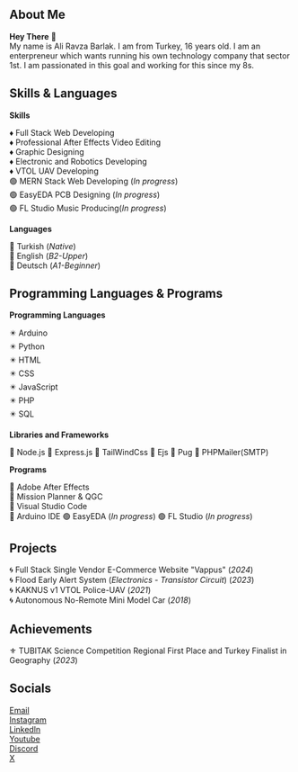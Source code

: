 ## About Me

**Hey There** 👋  
My name is Ali Ravza Barlak. I am from Turkey, 16 years old. I am an enterpreneur which wants running his own technology company that sector 1st. I am passionated in this goal and working for this since my 8s.

 ## Skills & Languages

 **Skills**  
 
 ♦ Full Stack Web Developing  
 ♦ Professional After Effects Video Editing  
 ♦ Graphic Designing  
 ♦ Electronic and Robotics Developing  
 ♦ VTOL UAV Developing  
 🟢 MERN Stack Web Developing (*In progress*)  
 🟢 EasyEDA PCB Designing (*In progress*)  
 🟢 FL Studio Music Producing(*In progress*)  

 **Languages**  
 
 💠 Turkish (*Native*)  
 💠 English (*B2-Upper*)  
 💠 Deutsch (*A1-Beginner*)  

## Programming Languages & Programs

**Programming Languages**

✴️ Arduino  
✴️ Python  
✴️ HTML  
✴️ CSS  
✴️ JavaScript  
✴️ PHP  
✴️ SQL  

**Libraries and Frameworks**

🔷 Node.js
🔷 Express.js
🔷 TailWindCss
🔷 Ejs
🔷 Pug
🔷 PHPMailer(SMTP)

**Programs**

🔘 Adobe After Effects  
🔘 Mission Planner & QGC  
🔘 Visual Studio Code  
🔘 Arduino IDE
🟢 EasyEDA (*In progress*)
🟢 FL Studio (*In progress*)  


## Projects

🌀 Full Stack Single Vendor E-Commerce Website "Vappus" (*2024*)  
🌀 Flood Early Alert System (*Electronics - Transistor Circuit*) (*2023*)  
🌀 KAKNUS v1 VTOL Police-UAV (*2021*)  
🌀 Autonomous No-Remote Mini Model Car (*2018*)  


## Achievements

⚜️ TUBITAK Science Competition Regional First Place and Turkey Finalist in Geography (*2023*)  


## Socials

[Email](mailto:alrbbusiness@gmail.com)  
[Instagram](https://www.instagram.com/alirbarlak/)  
[Linkedln](https://linkedln.com)  
[Youtube](https://youtube.com/c/xsono)  
[Discord](https://discord.com/invite/pSkUqyYt)  
[X](https://x.com)  
















